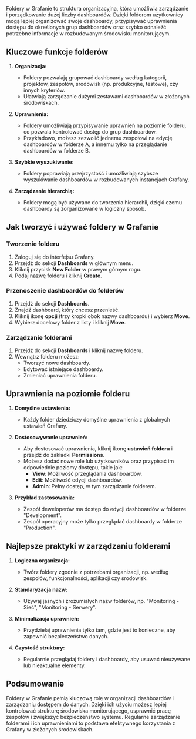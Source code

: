 Foldery w Grafanie to struktura organizacyjna, która umożliwia zarządzanie i porządkowanie dużej liczby dashboardów. Dzięki folderom użytkownicy mogą lepiej organizować swoje dashboardy, przypisywać uprawnienia dostępu do określonych grup dashboardów oraz szybko odnaleźć potrzebne informacje w rozbudowanym środowisku monitorującym.

## Kluczowe funkcje folderów

1. **Organizacja:**
   - Foldery pozwalają grupować dashboardy według kategorii, projektów, zespołów, środowisk (np. produkcyjne, testowe), czy innych kryteriów.
   - Ułatwiają zarządzanie dużymi zestawami dashboardów w złożonych środowiskach.

2. **Uprawnienia:**
   - Foldery umożliwiają przypisywanie uprawnień na poziomie folderu, co pozwala kontrolować dostęp do grup dashboardów.
   - Przykładowo, możesz zezwolić jednemu zespołowi na edycję dashboardów w folderze A, a innemu tylko na przeglądanie dashboardów w folderze B.

3. **Szybkie wyszukiwanie:**
   - Foldery poprawiają przejrzystość i umożliwiają szybsze wyszukiwanie dashboardów w rozbudowanych instancjach Grafany.

4. **Zarządzanie hierarchią:**
   - Foldery mogą być używane do tworzenia hierarchii, dzięki czemu dashboardy są zorganizowane w logiczny sposób.

## Jak tworzyć i używać foldery w Grafanie

### Tworzenie folderu
1. Zaloguj się do interfejsu Grafany.
2. Przejdź do sekcji **Dashboards** w głównym menu.
3. Kliknij przycisk **New Folder** w prawym górnym rogu.
4. Podaj nazwę folderu i kliknij **Create**.

### Przenoszenie dashboardów do folderów
1. Przejdź do sekcji **Dashboards**.
2. Znajdź dashboard, który chcesz przenieść.
3. Kliknij ikonę **opcji** (trzy kropki obok nazwy dashboardu) i wybierz **Move**.
4. Wybierz docelowy folder z listy i kliknij **Move**.

### Zarządzanie folderami
1. Przejdź do sekcji **Dashboards** i kliknij nazwę folderu.
2. Wewnątrz folderu możesz:
   - Tworzyć nowe dashboardy.
   - Edytować istniejące dashboardy.
   - Zmieniać uprawnienia folderu.

## Uprawnienia na poziomie folderu

1. **Domyślne ustawienia:**
   - Każdy folder dziedziczy domyślne uprawnienia z globalnych ustawień Grafany.

2. **Dostosowywanie uprawnień:**
   - Aby dostosować uprawnienia, kliknij ikonę **ustawień folderu** i przejdź do zakładki **Permissions**.
   - Możesz dodać nowe role lub użytkowników oraz przypisać im odpowiednie poziomy dostępu, takie jak:
     - **View**: Możliwość przeglądania dashboardów.
     - **Edit**: Możliwość edycji dashboardów.
     - **Admin**: Pełny dostęp, w tym zarządzanie folderem.

3. **Przykład zastosowania:**
   - Zespół deweloperów ma dostęp do edycji dashboardów w folderze "Development".
   - Zespół operacyjny może tylko przeglądać dashboardy w folderze "Production".

## Najlepsze praktyki w zarządzaniu folderami

1. **Logiczna organizacja:**
   - Twórz foldery zgodnie z potrzebami organizacji, np. według zespołów, funkcjonalności, aplikacji czy środowisk.

2. **Standaryzacja nazw:**
   - Używaj jasnych i zrozumiałych nazw folderów, np. "Monitoring - Sieć", "Monitoring - Serwery".

3. **Minimalizacja uprawnień:**
   - Przydzielaj uprawnienia tylko tam, gdzie jest to konieczne, aby zapewnić bezpieczeństwo danych.

4. **Czystość struktury:**
   - Regularnie przeglądaj foldery i dashboardy, aby usuwać nieużywane lub nieaktualne elementy.

## Podsumowanie

Foldery w Grafanie pełnią kluczową rolę w organizacji dashboardów i zarządzaniu dostępem do danych. Dzięki ich użyciu możesz lepiej kontrolować strukturę środowiska monitorującego, usprawnić pracę zespołów i zwiększyć bezpieczeństwo systemu. Regularne zarządzanie folderami i ich uprawnieniami to podstawa efektywnego korzystania z Grafany w złożonych środowiskach.

